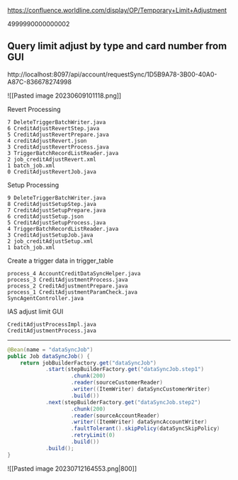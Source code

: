 https://confluence.worldline.com/display/OP/Temporary+Limit+Adjustment

4999990000000002

## Query limit adjust by type and card number from GUI

http://localhost:8097/api/account/requestSync/1D5B9A78-3B00-40A0-A87C-836678274998

![[Pasted image 20230609101118.png]]

Revert Processing

```
7 DeleteTriggerBatchWriter.java
6 CreditAdjustRevertStep.java
5 CreditAdjustRevertPrepare.java
4 creditAdjustRevert.json
3 CreditAdjustRevertProcess.java
3 TriggerBatchRecordListReader.java
2 job_creditAdjustRevert.xml
1 batch_job.xml
0 CreditAdjustRevertJob.java
```

Setup Processing

```
9 DeleteTriggerBatchWriter.java
8 CreditAdjustSetupStep.java
7 CreditAdjustSetupPrepare.java
6 creditAdjustSetup.json
5 CreditAdjustSetupProcess.java
4 TriggerBatchRecordListReader.java
3 CreditAdjustSetupJob.java
2 job_creditAdjustSetup.xml
1 batch_job.xml
```

Create a trigger data in trigger_table

```
process_4 AccountCreditDataSyncHelper.java
process_3 CreditAdjustmentProcess.java
process_2 CreditAdjustmentPrepare.java
process_1 CreditAdjustmentParamCheck.java
SyncAgentController.java
```

IAS adjust limit GUI

```
CreditAdjustProcessImpl.java
CreditAdjustmentProcess.java
```

---

```JAVA
@Bean(name = "dataSyncJob")
public Job dataSyncJob() {
	return jobBuilderFactory.get("dataSyncJob")
			.start(stepBuilderFactory.get("dataSyncJob.step1")
					.chunk(200)
					.reader(sourceCustomerReader)
					.writer((ItemWriter) dataSyncCustomerWriter)
					.build())
			.next(stepBuilderFactory.get("dataSyncJob.step2")
					.chunk(200)
					.reader(sourceAccountReader)
					.writer((ItemWriter) dataSyncAccountWriter)
					.faultTolerant().skipPolicy(dataSyncSkipPolicy)
					.retryLimit(0)
					.build())
			.build();
}
```

![[Pasted image 20230712164553.png|800]]

